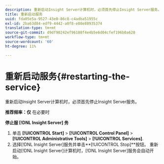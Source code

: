 ```yaml
---
description: 重新启动Insight Server计算机时，必须首先停止Insight Server服务。
title: 重新启动服务
uuid: fda05e5a-9527-43e0-86c8-c4adba51955c
exl-id: 2ba63d84-edf9-4442-a0f8-e08e88935374
translation-type: tm+mt
source-git-commit: d9df90242ef96188f4e4b5e6d04cfef196b0a628
workflow-type: tm+mt
source-wordcount: '60'
ht-degree: 11%

---
```


# 重新启动服务{#restarting-the-service}

重新启动Insight Server计算机时，必须首先停止Insight Server服务。

**推荐频率：仅** 在必要时

**停止服 [!DNL Insight Server] 务**

1. 单击 **[!UICONTROL Start]** > **[!UICONTROL Control Panel]** > **[!UICONTROL Administrative Tools]** > **[!UICONTROL Services]**.
1. 选择[!DNL Insight Server]服务并单击&#x200B;**[!UICONTROL Stop]**按钮。
重新启动[!DNL Insight Server]计算机时，[!DNL Insight Server]服务会自动开始。
